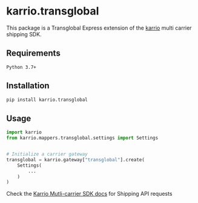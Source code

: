 
# karrio.transglobal

This package is a Transglobal Express extension of the [karrio](https://pypi.org/project/karrio) multi carrier shipping SDK.

## Requirements

`Python 3.7+`

## Installation

```bash
pip install karrio.transglobal
```

## Usage

```python
import karrio
from karrio.mappers.transglobal.settings import Settings


# Initialize a carrier gateway
transglobal = karrio.gateway["transglobal"].create(
    Settings(
        ...
    )
)
```

Check the [Karrio Mutli-carrier SDK docs](https://docs.karrio.io) for Shipping API requests
